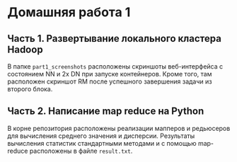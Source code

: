 # Домашняя работа 1

## Часть 1. Развертывание локального кластера Hadoop
В папке `part1_screenshots` расположены скриншоты веб-интерфейса с состоянием NN и 2х DN при запуске контейнеров. Кроме того, там расположен скриншот RM после успешного завершения задачи из второго блока.

## Часть 2. Написание map reduce на Python
В корне репозитория расположены реализации мапперов и редьюсеров для вычисления среднего значения и дисперсии. Результаты вычисления статистик стандартными методами и с помощью map-reduce расположены в файле `result.txt`.
